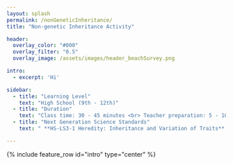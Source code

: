 ```yaml
---
layout: splash
permalink: /nonGeneticInheritance/
title: "Non-genetic Inheritance Activity"

header:
  overlay_color: "#000"
  overlay_filter: "0.5"
  overlay_image: /assets/images/header_beachSurvey.png

intro: 
  - excerpt: 'Hi'

sidebar:
  - title: "Learning Level"
    text: "High School (9th - 12th)"
  - title: "Duration"
    text: "Class time: 30 - 45 minutes <br> Teacher preparation: 5 - 10 minutes"
  - title: "Next Generation Science Standards"
    text: " **HS-LS3-1 Heredity: Inheritance and Variation of Traits** <br> Ask questions to clarify relationships about the role of DNA and chromosomes in coding the instructions for characteristic traits passed from parents to offspring."

---
```


{% include feature_row id="intro" type="center" %}